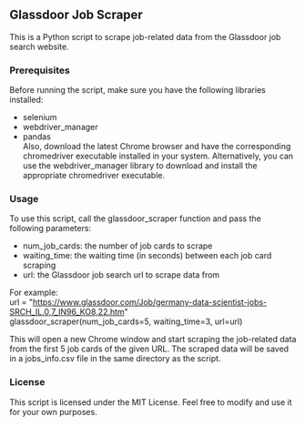## Glassdoor Job Scraper

This is a Python script to scrape job-related data from the Glassdoor job search website.

### Prerequisites <br/>
Before running the script, make sure you have the following libraries installed: <br/>
* selenium
* webdriver_manager
* pandas <br/>
Also, download the latest Chrome browser and have the corresponding chromedriver executable installed in your system. Alternatively, you can use the webdriver_manager library to download and install the appropriate chromedriver executable.

### Usage <br/>
To use this script, call the glassdoor_scraper function and pass the following parameters: <br/>
* num_job_cards: the number of job cards to scrape
* waiting_time: the waiting time (in seconds) between each job card scraping
* url: the Glassdoor job search url to scrape data from

For example: <br/>
url = "https://www.glassdoor.com/Job/germany-data-scientist-jobs-SRCH_IL.0,7_IN96_KO8,22.htm" <br/>
glassdoor_scraper(num_job_cards=5, waiting_time=3, url=url)

This will open a new Chrome window and start scraping the job-related data from the first 5 job cards of the given URL. The scraped data will be saved in a jobs_info.csv file in the same directory as the script.

### License <br/>
This script is licensed under the MIT License. Feel free to modify and use it for your own purposes.
